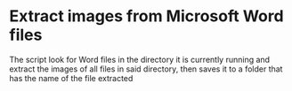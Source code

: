 # Extract images from Microsoft Word files

The script look for Word files in the directory it is currently running and extract the images of all files in said directory, then saves it to a folder that has the name of the file extracted 
